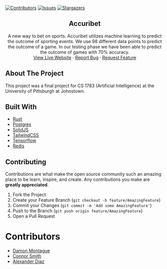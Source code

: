 [![Contributors][contributors-shield]][contributors-url]
[![Issues][issues-shield]][issues-url]
[![Stargazers][stars-shield]][stars-url]


<h2 align="center">Accuribet</h2>
<p align="center">
  A new way to bet on sports. Accuribet utilizes machine learning to predict the outcome of sporting events. We use 98 different data points to predict the outcome of a game. In our testing phase we have been able to predict the outcome of games with 70% accuracy.
  <br/>
    <a href="https://accuribet.win">View Live Website</a>
    ·
    <a href="https://github.com/day-mon/sports-betting-ai/issues/new">Report Bug</a>
    ·
    <a href="https://github.com/day-mon/sports-betting-ai/issues/new">Request Feature</a>
</p>


## About The Project
This project was a final project for CS 1783 (Artificial Intelligence) at the University of Pittsburgh at Johnstown.


## Built With
* [Rust](https://www.rust-lang.org/)
* [Postgres](https://www.postgresql.org/)
* [SolidJS](https://www.solidjs.com/)
* [TailwindCSS](https://tailwindcss.com/)
* [Tensorflow](https://www.tensorflow.org/)
* [Redis](https://redis.io/)


## Contributing
Contributions are what make the open source community such an amazing place to be learn, inspire, and create. Any contributions you make are **greatly appreciated**.

1. Fork the Project
2. Create your Feature Branch (`git checkout -b feature/AmazingFeature`)
3. Commit your Changes (`git commit -m 'Add some AmazingFeature'`)
4. Push to the Branch (`git push origin feature/AmazingFeature`)
5. Open a Pull Request

# Contributors
* [Damon Montague](mailto:dam286@pitt.edi)
* [Connor Smith](mailto:ces156@pitt.edu)
* [Alexander Diaz](mailto:ajd159@pitt.edu)

[contributors-shield]: https://img.shields.io/github/contributors/day-mon/sports-betting-ai.svg?style=for-the-badge
[contributors-url]: https://github.com/day-mon/sports-betting-ai/graphs/contributors
[issues-shield]: https://img.shields.io/github/issues/day-mon/sports-betting-ai.svg?style=for-the-badge
[issues-url]: https://github.com/day-mon/sports-betting-ai/issues
[stars-shield]: https://img.shields.io/github/stars/day-mon/sports-betting-ai.svg?style=for-the-badge
[stars-url]: https://github.com/day-mon/sports-betting-ai/stargazers
